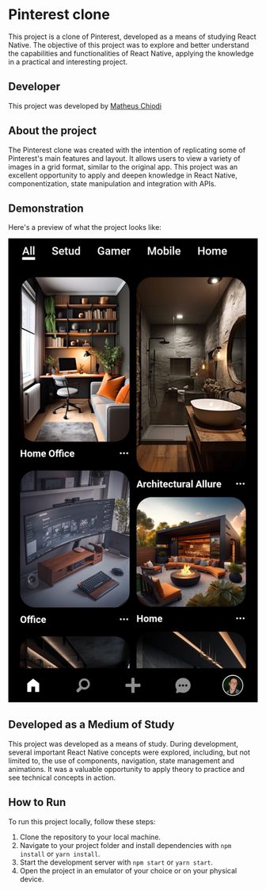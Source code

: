 # Pinterest clone
This project is a clone of Pinterest, developed as a means of studying React Native. The objective of this project was to explore and better understand the capabilities and functionalities of React Native, applying the knowledge in a practical and interesting project.

## Developer

This project was developed by [Matheus Chiodi](https://github.com/MatheusChiodi)

## About the project

The Pinterest clone was created with the intention of replicating some of Pinterest's main features and layout. It allows users to view a variety of images in a grid format, similar to the original app. This project was an excellent opportunity to apply and deepen knowledge in React Native, componentization, state manipulation and integration with APIs.

## Demonstration

Here's a preview of what the project looks like:

![Demonstração do Projeto](https://github.com/MatheusChiodi/my-pinterest-app/blob/main/pinterest/assets/project.jpg)

## Developed as a Medium of Study

This project was developed as a means of study. During development, several important React Native concepts were explored, including, but not limited to, the use of components, navigation, state management and animations. It was a valuable opportunity to apply theory to practice and see technical concepts in action.

## How to Run

To run this project locally, follow these steps:

1. Clone the repository to your local machine.
2. Navigate to your project folder and install dependencies with `npm install` or `yarn install`.
3. Start the development server with `npm start` or `yarn start`.
4. Open the project in an emulator of your choice or on your physical device.
